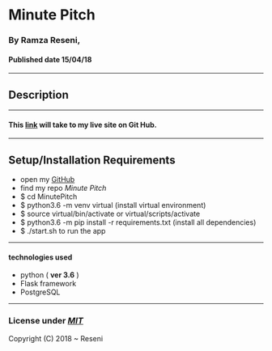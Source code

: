 # Minute Pitch

### By **Ramza Reseni**, 
#### Published date **15/04/18**
 ---
## Description


---

#### This [link](https://github.com/ramza007/MinutePitch/) will take to my live site on Git Hub.

---

## Setup/Installation Requirements

* open my [GitHub](https://github.com/ramza007)
* find my repo *Minute Pitch*
* $ cd MinutePitch
* $ python3.6 -m venv virtual (install virtual environment)
* $ source virtual/bin/activate or virtual/scripts/activate
* $ python3.6 -m pip install -r requirements.txt (install all dependencies)
* $ ./start.sh to run the app

---

#### technologies used 
* python ( **ver 3.6** )
* Flask framework
* PostgreSQL
---

### License under [***MIT***](https://github.com/ramza007/MinutePitch/blob/master/LICENSE)

Copyright (C) 2018 ~ Reseni